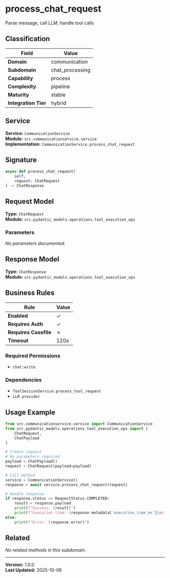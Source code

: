 # process_chat_request

Parse message, call LLM, handle tool calls

## Classification

| Field | Value |
|-------|-------|
| **Domain** | communication |
| **Subdomain** | chat_processing |
| **Capability** | process |
| **Complexity** | pipeline |
| **Maturity** | stable |
| **Integration Tier** | hybrid |

## Service

**Service:** `CommunicationService`  
**Module:** `src.communicationservice.service`  
**Implementation:** `CommunicationService.process_chat_request`

## Signature

```python
async def process_chat_request(
    self,
    request: ChatRequest
) -> ChatResponse
```

## Request Model

**Type:** `ChatRequest`  
**Module:** `src.pydantic_models.operations.tool_execution_ops`

### Parameters

*No parameters documented.*


## Response Model

**Type:** `ChatResponse`  
**Module:** `src.pydantic_models.operations.tool_execution_ops`

## Business Rules

| Rule | Value |
|------|-------|
| **Enabled** | ✓ |
| **Requires Auth** | ✓ |
| **Requires Casefile** | ✗ |
| **Timeout** | 120s |

### Required Permissions

- `chat:write`

### Dependencies

- `ToolSessionService.process_tool_request`
- `LLM provider`


## Usage Example

```python
from src.communicationservice.service import CommunicationService
from src.pydantic_models.operations.tool_execution_ops import (
    ChatRequest,
    ChatPayload
)

# Create request
# No parameters required
payload = ChatPayload()
request = ChatRequest(payload=payload)

# Call method
service = CommunicationService()
response = await service.process_chat_request(request)

# Handle response
if response.status == RequestStatus.COMPLETED:
    result = response.payload
    print(f"Success: {result}")
    print(f"Execution time: {response.metadata['execution_time_ms']}ms")
else:
    print(f"Error: {response.error}")
```

## Related

*No related methods in this subdomain.*


---

**Version:** 1.0.0  
**Last Updated:** 2025-10-06
